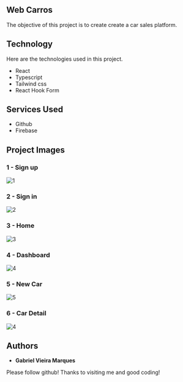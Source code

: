 ## Web Carros
The objective of this project is to create create a car sales platform.

## Technology 

Here are the technologies used in this project.

* React
* Typescript
* Tailwind css
* React Hook Form

## Services Used

* Github
* Firebase

## Project Images

### 1 - Sign up

![1](https://github.com/iAmBiel/Sistema-Chamados/assets/107372647/37db1220-c319-4aac-b0b7-9e4eefc9b8cc)

### 2 - Sign in

![2](https://github.com/iAmBiel/Sistema-Chamados/assets/107372647/1093f21c-cec2-4394-a54f-9e370ab0c46b)

### 3 - Home

![3](https://github.com/iAmBiel/Sistema-Chamados/assets/107372647/e850c829-72af-42f8-a784-cf1fc258f9ee)

### 4 - Dashboard

![4](https://github.com/iAmBiel/Sistema-Chamados/assets/107372647/a244ed2b-2aee-4c52-a791-019c604d2b88)

### 5 - New Car

![5](https://github.com/iAmBiel/Sistema-Chamados/assets/107372647/78c2b205-74b5-4864-be24-c19152be3088)

### 6 - Car Detail

![4](https://github.com/iAmBiel/Sistema-Chamados/assets/107372647/d5eae79b-58a5-4f7a-b531-3689888a66c9)

## Authors

* **Gabriel Vieira Marques** 

Please follow github!
Thanks to visiting me and good coding!

